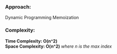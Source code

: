 ### Approach:
Dynamic Programming Memoization
​
### Complexity:
**Time Complexity: O(n^2)**\
**Space Complexity: O(n^2)** *where n is the max index*